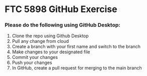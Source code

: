 # FTC 5898 GitHub Exercise
### Please do the following using GitHub Desktop:
1. Clone the repo using Github Desktop
2. Pull any change from cloud
3. Create a branch with your first name and switch to the branch 
4. Make changes to your designated file
5. Commit your changes
6. Push your changes
7. In GitHub, create a pull request for merging to the main branch
